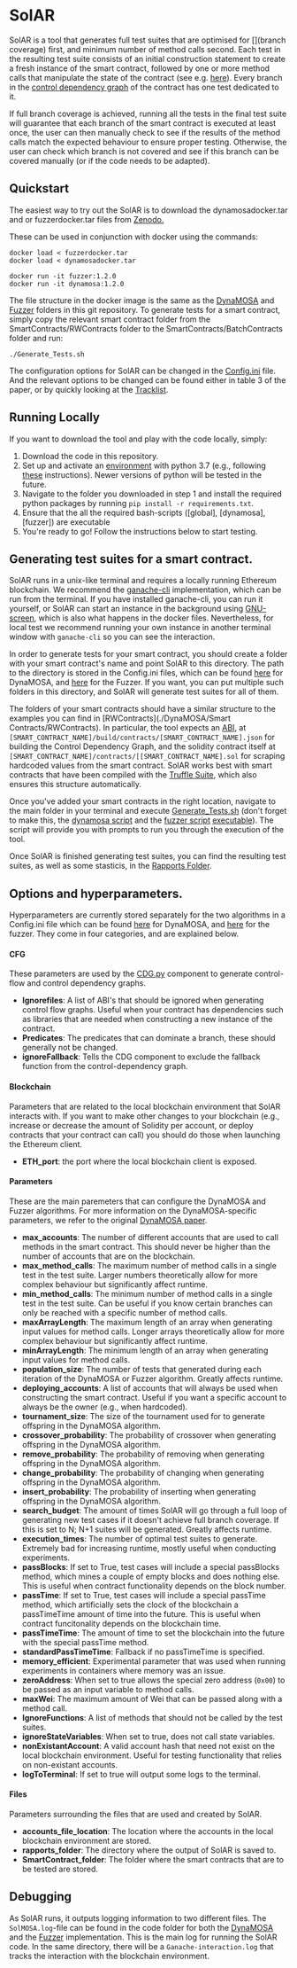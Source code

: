 # SolAR
SolAR is a tool that generates full test suites that are optimised for [](branch coverage) first, and minimum number of method calls second. Each test in the resulting test suite consists of an initial construction statement to create a fresh instance of the smart contract, followed by one or more method calls that manipulate the state of the contract (see e.g. [here](https://github.com/AGSolT/SolAR/blob/220b13c7479502950091d3cfe8146c522b90d518/Results/DynaMOSA/AddressBook_1.txt#L29)). Every branch in the [control dependency graph](https://en.wikipedia.org/wiki/Program_dependence_graph) of the contract has one test dedicated to it.

If full branch coverage is achieved, running all the tests in the final test suite will guarantee that each branch of the smart contract is executed at least once, the user can then manually check to see if the results of the method calls match the expected behaviour to ensure proper testing. Otherwise, the user can check which branch is not covered and see if this branch can be covered manually (or if the code needs to be adapted).

## Quickstart
The easiest way to try out the SolAR is to download the dynamosadocker.tar and or fuzzerdocker.tar files from <a href="[https://drive.google.com/drive/folders/1qAxzToqqCNkGBWFmDPC_O03BVCLDHbDX?usp=sharing](https://zenodo.org/record/7139982)">Zenodo.</a>

These can be used in conjunction with docker using the commands:

```
docker load < fuzzerdocker.tar
docker load < dynamosadocker.tar

docker run -it fuzzer:1.2.0
docker run -it dynamosa:1.2.0
```

The file structure in the docker image is the same as the <a href="https://github.com/AGSolT/SolAR/tree/master/DynaMOSA">DynaMOSA</a> and <a href="https://github.com/AGSolT/SolAR/tree/master/Fuzzer">Fuzzer</a> folders in this git repository. To generate tests for a smart contract, simply copy the relevant smart contract folder from the SmartContracts/RWContracts folder to the SmartContracts/BatchContracts folder and run:

```
./Generate_Tests.sh
```

The configuration options for SolAR can be changed in the <a href="https://github.com/AGSolT/SolAR/blob/master/DynaMOSA/SolMOSA/Config.ini"> Config.ini</a> file. And the relevant options to be changed can be found either in table 3 of the paper, or by quickly looking at the <a href="https://github.com/AGSolT/SolAR/blob/master/Tracklist">Tracklist</a>.

## Running Locally
If you want to download the tool and play with the code locally, simply:

1. Download the code in this repository.
2. Set up and activate an [environment](https://docs.python.org/3/tutorial/venv.html) with python 3.7 (e.g., following [these](https://stackoverflow.com/questions/70422866/how-to-create-a-venv-with-a-different-python-version) instructions). Newer versions of python will be tested in the future.
3. Navigate to the folder you downloaded in step 1 and install the required python packages by running `pip install -r requirements.txt`.
4. Ensure that the all the required bash-scripts ([global], [dynamosa], [fuzzer]) are executable
5. You're ready to go! Follow the instructions below to start testing.

## Generating test suites for a smart contract.
SolAR runs in a unix-like terminal and requires a locally running Ethereum blockchain. We recommend the [ganache-cli](https://www.npmjs.com/package/ganache-cli) implementation, which can be run from the terminal. If you have installed ganache-cli, you can run it yourself, or SolAR can start an instance in the background using [GNU-screen](https://www.ecosia.org/search?q=gnu%20screen&addon=firefox&addonversion=4.1.0&method=topbar), which is also what happens in the docker files. Nevertheless, for local test we recommend running your own instance in another terminal window with `ganache-cli` so you can see the interaction.

In order to generate tests for your smart contract, you should create a folder with your smart contract's name and point SolAR to this directory. The path to the directory is stored in the Config.ini files, which can be found [here](./DynaMOSA/SolMOSA/Config.ini) for DynaMOSA, and [here](./Fuzzer/FuzzerCode/Config.ini) for the Fuzzer. If you want, you can put multiple such folders in this directory, and SolAR will generate test suites for all of them.

The folders of your smart contracts should have a similar structure to the examples you can find in [RWContracts](./DynaMOSA/Smart Contracts/RWContracts). In particular, the tool expects an [ABI](https://docs.soliditylang.org/en/latest/abi-spec.html), at `[SMART_CONTRACT_NAME]/build/contracts/[SMART_CONTRACT_NAME].json` for building the Control Dependency Graph, and the solidity contract itself at `[SMART_CONTRACT_NAME]/contracts/[[SMART_CONTRACT_NAME].sol` for scraping hardcoded values from the smart contract. SolAR works best with smart contracts that have been compiled with the [Truffle Suite](https://trufflesuite.com/), which also ensures this structure automatically.

Once you've added your smart contracts in the right location, navigate to the main folder in your terminal
and execute [Generate_Tests.sh](./Generate_Tests.sh) (don't forget to make this, the [dynamosa script](./DynaMOSA/Generate_Tests.sh) and the [fuzzer script](./Fuzzer/Generate_Tests.sh) [executable](https://askubuntu.com/questions/229589/how-to-make-a-file-e-g-a-sh-script-executable-so-it-can-be-run-from-a-termi)). The script will provide you with prompts to run you through the execution of the tool.

Once SolAR is finished generating test suites, you can find the resulting test suites, as well as some stasticis, in the [Rapports Folder](#Files).

## Options and hyperparameters.
Hyperparameters are currently stored separately for the two algorithms in a Config.ini file which can be found [here](./DynaMOSA/SolMOSA/Config.ini) for DynaMOSA, and [here](./Fuzzer/FuzzerCode/Config.ini) for the fuzzer. They come in four categories, and are explained below.

#### CFG
These parameters are used by the [CDG.py](./DynaMOSA/SolMOSA/CDG.py) component to generate control-flow and control dependency graphs.

- **Ignorefiles**: A list of ABI's that should be ignored when generating control flow graphs. Useful when your contract has dependencies such as libraries that are needed when constructing a new instance of the contract.
- **Predicates**: The predicates that can dominate a branch, these should generally not be changed.
- **ignoreFallback**: Tells the CDG component to exclude the fallback function from the control-dependency graph.

#### Blockchain
Parameters that are related to the local blockchain environment that SolAR interacts with. If you want to make other changes to your blockchain (e.g., increase or decrease the amount of Solidity per account, or deploy contracts that your contract can call) you should do those when launching the Ethereum client.
- **ETH_port**: the port where the local blockchain client is exposed.

#### Parameters
These are the main paremeters that can configure the DynaMOSA and Fuzzer algorithms. For more information on the DynaMOSA-specific parameters, we refer to the original [DynaMOSA paper](https://ieeexplore.ieee.org/document/7840029/).
- **max_accounts**: The number of different accounts that are used to call methods in the smart contract. This should never be higher than the number of accounts that are on the blockchain. 
- **max_method_calls**: The maximum number of method calls in a single test in the test suite. Larger numbers theoretically allow for more complex behaviour but significantly affect runtime.
- **min_method_calls**: The minimum number of method calls in a single test in the test suite. Can be useful if you know certain branches can only be reached with a specific number of method calls.
- **maxArrayLength**: The maximum length of an array when generating input values for method calls. Longer arrays theoretically allow for more complex behaviour but significantly affect runtime.
- **minArrayLength**: The minimum length of an array when generating input values for method calls.
- **population_size**: The number of tests that generated during each iteration of the DynaMOSA or Fuzzer algorithm. Greatly affects runtime.
- **deploying_accounts**: A list of accounts that will always be used when constructing the smart contract. Useful if you want a specific account to always be the owner (e.g., when hardcoded).
- **tournament_size**: The size of the tournament used for to generate offspring in the DynaMOSA algorithm.
- **crossover_probability**: The probability of crossover when generating offspring in the DynaMOSA algorithm.
- **remove_probability**: The probability of removing when generating offspring in the DynaMOSA algorithm.
- **change_probability**: The probability of changing when generating offspring in the DynaMOSA algorithm.
- **insert_probability**: The probability of inserting when generating offspring in the DynaMOSA algorithm.
- **search_budget**: The amount of times SolAR will go through a full loop of generating new test cases if it doesn't achieve full branch coverage. If this is set to N; N+1 suites will be generated. Greatly affects runtime.
- **execution_times**: The number of optimal test suites to generate. Extremely bad for increasing runtime, mostly useful when conducting experiments.
- **passBlocks**: If set to True, test cases will include a special passBlocks method, which mines a couple of empty blocks and does nothing else. This is useful when contract functionality depends on the block number.
- **passTime**: If set to True, test cases will include a special passTime method, which artificially sets the clock of the blockchain a passTimeTime amount of time into the future. This is useful when contract funcitonality depends on the blockchain time.
- **passTimeTime**: The amount of time to set the blockchain into the future with the special passTime method.
- **standardPassTimeTime**: Fallback if no passTimeTime is specified.
- **memory_efficient**: Experimental parameter that was used when running experiments in containers where memory was an issue.
- **zeroAddress**: When set to true allows the special zero address (`0x00`) to be passed as an input variable to method calls.
- **maxWei**: The maximum amount of Wei that can be passed along with a method call.
- **IgnoreFunctions**: A list of methods that should not be called by the test suites.
- **ignoreStateVariables**: When set to true, does not call state variables.
- **nonExistantAccount**: A valid account hash that need not exist on the local blockchain environment. Useful for testing functionality that relies on non-existant accounts.
- **logToTerminal**: If set to true will output some logs to the terminal.

#### Files
Parameters surrounding the files that are used and created by SolAR.

- **accounts_file_location**: The location where the accounts in the local blockchain environment are stored.
- **rapports_folder**: The directory where the output of SolAR is saved to.
- **SmartContract_folder**: The folder where the smart contracts that are to be tested are stored.

## Debugging
As SolAR runs, it outputs logging information to two different files. The `SolMOSA.log`-file can be found in the code folder for both the [DynaMOSA](./DynaMOSA/SolMOSA) and the [Fuzzer](./Fuzzer/FuzzerCode) implementation. This is the main log for running the SolAR code. In the same directory, there will be a `Ganache-interaction.log` that tracks the interaction with the blockchain environment.
